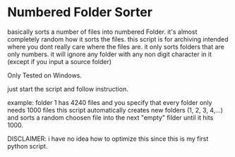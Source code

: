 # Numbered Folder Sorter

basically sorts a number of files into numbered Folder.
it's almost completely random how it sorts the files.
this script is for archiving intended where you dont really care where the files are.
it only sorts folders that are only numbers. it will ignore any folder with any non digit character in it (except if you input a source folder)

Only Tested on Windows.

just start the script and follow instruction.

example: folder 1 has 4240 files and you specify that every folder only needs 1000 files
this script automatically creates new folders (1, 2, 3, 4,...) and sorts a random choosen file into the next "empty" filder until it hits 1000. 

DISCLAIMER: i have no idea how to optimize this since this is my first python script.   
